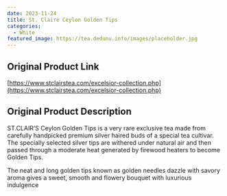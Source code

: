 ```yaml
---
date: 2023-11-24
title: St. Claire Ceylon Golden Tips
categories:
  - White
featured_image: https://tea.dedunu.info/images/placeholder.jpg
---
```


## Original Product Link

[https://www.stclairstea.com/excelsior-collection.php](https://www.stclairstea.com/excelsior-collection.php)

## Original Product Description

ST.CLAIR’S Ceylon Golden Tips is a very rare exclusive tea made from carefully handpicked premium silver haired buds of a special tea cultivar. The specially selected silver tips are withered under natural air and then passed through a moderate heat generated by firewood heaters to become Golden Tips.

The neat and long golden tips known as golden needles dazzle with savory aroma gives a sweet, smooth and flowery bouquet with luxurious indulgence
